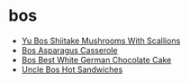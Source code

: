 # bos

 * [Yu Bos Shiitake Mushrooms With Scallions](index/y/yu-bos-shiitake-mushrooms-with-scallions-107965.json)
 * [Bos Asparagus Casserole](index/b/bos-asparagus-casserole.json)
 * [Bos Best White German Chocolate Cake](index/b/bos-best-white-german-chocolate-cake.json)
 * [Uncle Bos Hot Sandwiches](index/u/uncle-bos-hot-sandwiches.json)

